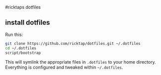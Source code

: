 #ricktaps dotfiles

## install dotfiles

Run this:

```sh
git clone https://github.com/ricktap/dotfiles.git ~/.dotfiles
cd ~/.dotfiles
script/bootstrap
```

This will symlink the appropriate files in `.dotfiles` to your home directory.
Everything is configured and tweaked within `~/.dotfiles`.
